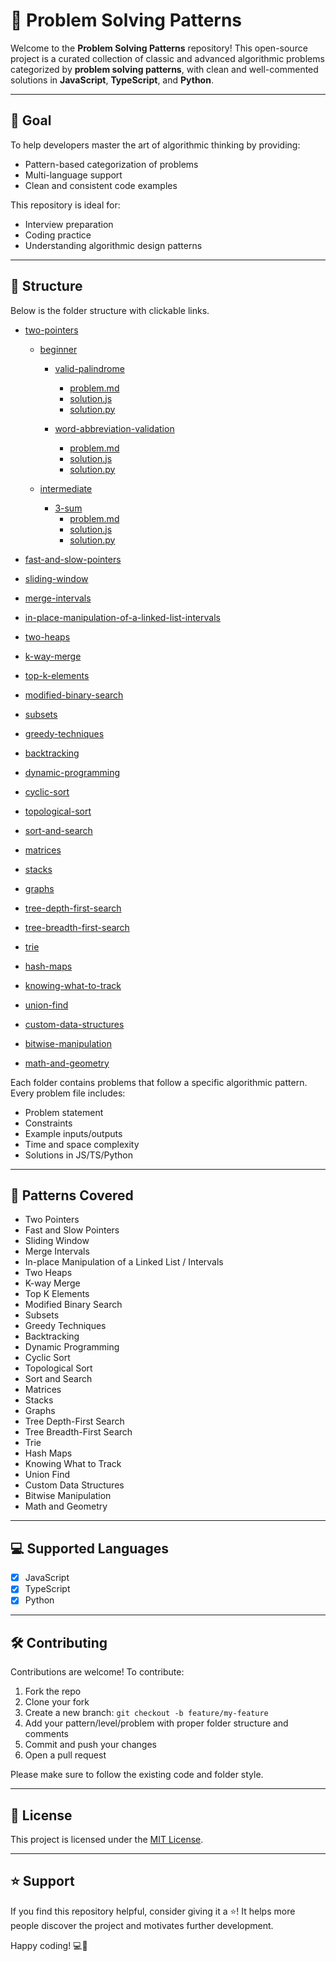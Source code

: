 # 🧠 Problem Solving Patterns

Welcome to the **Problem Solving Patterns** repository! This open-source project is a curated collection of classic and advanced algorithmic problems categorized by **problem solving patterns**, with clean and well-commented solutions in **JavaScript**, **TypeScript**, and **Python**.

---

## 🚀 Goal

To help developers master the art of algorithmic thinking by providing:

- Pattern-based categorization of problems
- Multi-language support
- Clean and consistent code examples

This repository is ideal for:

- Interview preparation
- Coding practice
- Understanding algorithmic design patterns

---

## 📁 Structure

Below is the folder structure with clickable links.

- [two-pointers](https://github.com/Abdulmoiz-Ahmer/problem-solving-patterns/tree/main/two-pointers)

  - [beginner](https://github.com/Abdulmoiz-Ahmer/problem-solving-patterns/blob/main/two-pointers/beginner)

    - [valid-palindrome](https://github.com/Abdulmoiz-Ahmer/problem-solving-patterns/blob/main/two-pointers/beginner/valid-palindrome)
      - [problem.md](https://github.com/Abdulmoiz-Ahmer/problem-solving-patterns/blob/main/two-pointers/beginner/valid-palindrome/problem.md)
      - [solution.js](https://github.com/Abdulmoiz-Ahmer/problem-solving-patterns/blob/main/two-pointers/beginner/valid-palindrome/solution.js)
      - [solution.py](https://github.com/Abdulmoiz-Ahmer/problem-solving-patterns/blob/main/two-pointers/beginner/valid-palindrome/solution.py)

    - [word-abbreviation-validation](https://github.com/Abdulmoiz-Ahmer/problem-solving-patterns/blob/main/two-pointers/beginner/word-abbreviation-validation)
      - [problem.md](https://github.com/Abdulmoiz-Ahmer/problem-solving-patterns/blob/main/two-pointers/beginner/word-abbreviation-validation/problem.md)
      - [solution.js](https://github.com/Abdulmoiz-Ahmer/problem-solving-patterns/blob/main/two-pointers/beginner/word-abbreviation-validation/solution.js)
      - [solution.py](https://github.com/Abdulmoiz-Ahmer/problem-solving-patterns/blob/main/two-pointers/beginner/word-abbreviation-validation/solution.py)

  - [intermediate](https://github.com/Abdulmoiz-Ahmer/problem-solving-patterns/blob/main/two-pointers/intermediate)
    - [3-sum](https://github.com/Abdulmoiz-Ahmer/problem-solving-patterns/blob/main/two-pointers/intermediate/valid-palindrome)
      - [problem.md](https://github.com/Abdulmoiz-Ahmer/problem-solving-patterns/blob/main/two-pointers/intermediate/3-sum/problem.md)
      - [solution.js](https://github.com/Abdulmoiz-Ahmer/problem-solving-patterns/blob/main/two-pointers/intermediate/3-sum/solution.js)
      - [solution.py](https://github.com/Abdulmoiz-Ahmer/problem-solving-patterns/blob/main/two-pointers/intermediate/3-sum/solution.py)

- [fast-and-slow-pointers](https://github.com/Abdulmoiz-Ahmer/problem-solving-patterns/tree/main/fast-and-slow-pointers)
- [sliding-window](https://github.com/Abdulmoiz-Ahmer/problem-solving-patterns/tree/main/sliding-window)
- [merge-intervals](https://github.com/Abdulmoiz-Ahmer/problem-solving-patterns/tree/main/merge-intervals)
- [in-place-manipulation-of-a-linked-list-intervals](https://github.com/Abdulmoiz-Ahmer/problem-solving-patterns/tree/main/in-place-manipulation-of-a-linked-list-intervals)
- [two-heaps](https://github.com/Abdulmoiz-Ahmer/problem-solving-patterns/tree/main/two-heaps)
- [k-way-merge](https://github.com/Abdulmoiz-Ahmer/problem-solving-patterns/tree/main/k-way-merge)
- [top-k-elements](https://github.com/Abdulmoiz-Ahmer/problem-solving-patterns/tree/main/top-k-elements)
- [modified-binary-search](https://github.com/Abdulmoiz-Ahmer/problem-solving-patterns/tree/main/modified-binary-search)
- [subsets](https://github.com/Abdulmoiz-Ahmer/problem-solving-patterns/tree/main/subsets)
- [greedy-techniques](https://github.com/Abdulmoiz-Ahmer/problem-solving-patterns/tree/main/greedy-techniques)
- [backtracking](https://github.com/Abdulmoiz-Ahmer/problem-solving-patterns/tree/main/backtracking)
- [dynamic-programming](https://github.com/Abdulmoiz-Ahmer/problem-solving-patterns/tree/main/dynamic-programming)
- [cyclic-sort](https://github.com/Abdulmoiz-Ahmer/problem-solving-patterns/tree/main/cyclic-sort)
- [topological-sort](https://github.com/Abdulmoiz-Ahmer/problem-solving-patterns/tree/main/topological-sort)
- [sort-and-search](https://github.com/Abdulmoiz-Ahmer/problem-solving-patterns/tree/main/sort-and-search)
- [matrices](https://github.com/Abdulmoiz-Ahmer/problem-solving-patterns/tree/main/matrices)
- [stacks](https://github.com/Abdulmoiz-Ahmer/problem-solving-patterns/tree/main/stacks)
- [graphs](https://github.com/Abdulmoiz-Ahmer/problem-solving-patterns/tree/main/graphs)
- [tree-depth-first-search](https://github.com/Abdulmoiz-Ahmer/problem-solving-patterns/tree/main/tree-depth-first-search)
- [tree-breadth-first-search](https://github.com/Abdulmoiz-Ahmer/problem-solving-patterns/tree/main/tree-breadth-first-search)
- [trie](https://github.com/Abdulmoiz-Ahmer/problem-solving-patterns/tree/main/trie)
- [hash-maps](https://github.com/Abdulmoiz-Ahmer/problem-solving-patterns/tree/main/hash-maps)
- [knowing-what-to-track](https://github.com/Abdulmoiz-Ahmer/problem-solving-patterns/tree/main/knowing-what-to-track)
- [union-find](https://github.com/Abdulmoiz-Ahmer/problem-solving-patterns/tree/main/union-find)
- [custom-data-structures](https://github.com/Abdulmoiz-Ahmer/problem-solving-patterns/tree/main/custom-data-structures)
- [bitwise-manipulation](https://github.com/Abdulmoiz-Ahmer/problem-solving-patterns/tree/main/bitwise-manipulation)
- [math-and-geometry](https://github.com/Abdulmoiz-Ahmer/problem-solving-patterns/tree/main/math-and-geometry)

Each folder contains problems that follow a specific algorithmic pattern. Every problem file includes:

- Problem statement
- Constraints
- Example inputs/outputs
- Time and space complexity
- Solutions in JS/TS/Python

---

## 🧹 Patterns Covered

- Two Pointers
- Fast and Slow Pointers
- Sliding Window
- Merge Intervals
- In-place Manipulation of a Linked List / Intervals
- Two Heaps
- K-way Merge
- Top K Elements
- Modified Binary Search
- Subsets
- Greedy Techniques
- Backtracking
- Dynamic Programming
- Cyclic Sort
- Topological Sort
- Sort and Search
- Matrices
- Stacks
- Graphs
- Tree Depth-First Search
- Tree Breadth-First Search
- Trie
- Hash Maps
- Knowing What to Track
- Union Find
- Custom Data Structures
- Bitwise Manipulation
- Math and Geometry

---

## 💻 Supported Languages

- [x] JavaScript
- [x] TypeScript
- [x] Python

---

## 🛠️ Contributing

Contributions are welcome! To contribute:

1. Fork the repo
2. Clone your fork
3. Create a new branch: `git checkout -b feature/my-feature`
4. Add your pattern/level/problem with proper folder structure and comments
5. Commit and push your changes
6. Open a pull request

Please make sure to follow the existing code and folder style.

---

## 📜 License

This project is licensed under the [MIT License](LICENSE).

---

## ⭐️ Support

If you find this repository helpful, consider giving it a ⭐️! It helps more people discover the project and motivates further development.

Happy coding! 💻🚀

